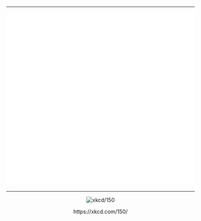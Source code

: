 <hr>

![Metrics](/github-metrics.svg)

<hr>

<p align="center">
  <img src="https://user-images.githubusercontent.com/66834451/203926341-250fa040-dc43-4f71-89a6-c482bf34e9c0.png" alt="xkcd/150" />
</p>
<p align="center">
  https://xkcd.com/150/
</p>
